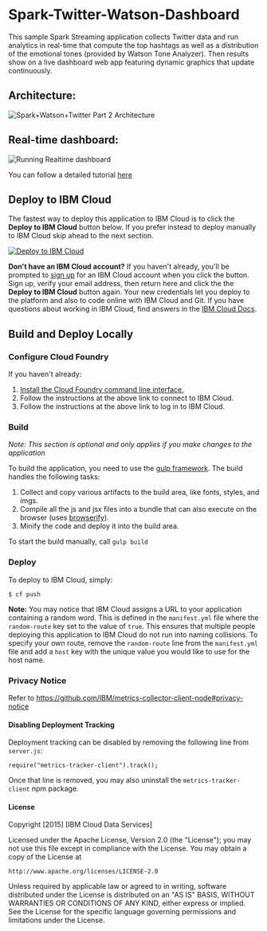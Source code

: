 # Spark-Twitter-Watson-Dashboard
This sample Spark Streaming application collects Twitter data and run analytics in real-time that compute the top hashtags as well as a distribution of the emotional tones (provided by Watson Tone Analyzer). Then results show on a live dashboard web app featuring dynamic graphics that update continuously.

## Architecture:
![Spark+Watson+Twitter Part 2 Architecture](http://developer.ibm.com/clouddataservices/wp-content/uploads/sites/47/2015/12/Spark-Watson-Twiiter-Part2-Architecture.png)

## Real-time dashboard:
![Running Realtime dashboard](http://developer.ibm.com/clouddataservices/wp-content/uploads/sites/47/2016/01/Running-Spark-Dashboard.png)

You can follow a detailed tutorial [here](http://developer.ibm.com/clouddataservices/2016/01/15/real-time-sentiment-analysis-of-twitter-hashtags-with-spark/)

## Deploy to IBM Cloud

The fastest way to deploy this application to IBM Cloud is to click the **Deploy to IBM Cloud** button below. If you prefer instead to deploy manually to IBM Cloud skip ahead to the next section.

[![Deploy to IBM Cloud](https://metrics-tracker.mybluemix.net/stats/9ab07ee76ae677da2235e250f1798412/button.svg)](https://bluemix.net/deploy?repository=https://github.com/ibm-watson-data-lab/Spark-Twitter-Watson-Dashboard)

**Don't have an IBM Cloud account?** If you haven't already, you'll be prompted to [sign up](http://www.ibm.com/cloud-computing/bluemix/) for an IBM Cloud account when you click the button.  Sign up, verify your email address, then return here and click the the **Deploy to IBM Cloud** button again. Your new credentials let you deploy to the platform and also to code online with IBM Cloud and Git. If you have questions about working in IBM Cloud, find answers in the [IBM Cloud Docs](https://www.ng.bluemix.net/docs/).

## Build and Deploy Locally

### Configure Cloud Foundry

If you haven't already:

1. [Install the Cloud Foundry command line interface.](https://www.ng.bluemix.net/docs/#starters/install_cli.html)
2. Follow the instructions at the above link to connect to IBM Cloud.
3. Follow the instructions at the above link to log in to IBM Cloud.

### Build

_Note: This section is optional and only applies if you make changes to the application_
<p>To build the application, you need to use the <a href="http://gulpjs.com/">gulp framework</a>. The build handles the following tasks:</p>

<ol>
<li>Collect and copy various artifacts to the build area, like fonts, styles, and imgs.</li>
<li>Compile all the js and jsx files into a bundle that can also execute on the browser (uses <a href="http://browserify.org/" target="_blank">browserify</a>).</li>
<li>Minify the code and deploy it into the build area.</li>
</ol>

<p>To start the build manually, call <code>gulp build</code></p>

### Deploy

To deploy to IBM Cloud, simply:

    $ cf push

**Note:** You may notice that IBM Cloud assigns a URL to your application containing a random word. This is defined in the `manifest.yml` file where the `random-route` key set to the value of `true`. This ensures that multiple people deploying this application to IBM Cloud do not run into naming collisions. To specify your own route, remove the `random-route` line from the `manifest.yml` file and add a `host` key with the unique value you would like to use for the host name.


### Privacy Notice

Refer to https://github.com/IBM/metrics-collector-client-node#privacy-notice

#### Disabling Deployment Tracking

Deployment tracking can be disabled by removing the following line from `server.js`:

```
require("metrics-tracker-client").track();
```

Once that line is removed, you may also uninstall the `metrics-tracker-client` npm package.

#### License 

Copyright [2015] [IBM Cloud Data Services]

Licensed under the Apache License, Version 2.0 (the "License");
you may not use this file except in compliance with the License.
You may obtain a copy of the License at

    http://www.apache.org/licenses/LICENSE-2.0

Unless required by applicable law or agreed to in writing, software
distributed under the License is distributed on an "AS IS" BASIS,
WITHOUT WARRANTIES OR CONDITIONS OF ANY KIND, either express or implied.
See the License for the specific language governing permissions and
limitations under the License.
